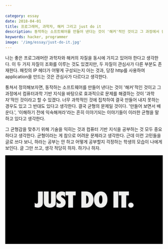 ```yaml
---

category: essay
date: 2018-04-01
title: 프로그래머, 과학자, 해커 그리고 just do it
description: 동작하는 소프트웨어를 만들어 낸다는 것이 '해커'적인 것이고 그 과정에서 컴퓨터과학 기반 지식을 바탕으로 효과적으로 문제를 해결하는 것이 '과학자'적인 것이라고 할 수 있겠다.
keywords: hacker, programmer
image: '/img/essay/just-do-it.jpg'
---
```


나는 좋은 프로그래머란 과학자와 해커의 자질을 동시에 가지고 있어야 한다고 생각한다. 이 두 가지 자질이 조화를 이루는 것도 있겠지만, 두 자질이 관심사가 다른 부분도 존재한다. 패킷의 IP 헤더가 어떻게 구성되는지 아는 것과, 당장 http를 사용하여 application을 만드는 것은 관심사가 다르다고 생각한다. 

퉁쳐서 정의해보자면, 동작하는 소프트웨어를 만들어 낸다는 것이 '해커'적인 것이고 그 과정에서 컴퓨터과학 기반 지식을 바탕으로 효과적으로 문제를 해결하는 것이 '과학자'적인 것이라고 할 수 있겠다. 너무 과학적인 것에 집착하여 결국 만들어 내지 못하는 경우도 있고 그 반대도 있다고 생각한다. 결국 균형의 문제일 것이다. '만들어 보면서 배운다.', '이해하기 전에 익숙해져라'라는 흔히 이야기되는 이야기들이 이러한 균형을 말하고 있다고 생각한다. 

그 균형감을 맞추기 위해 기술을 익히는 것과 컴퓨터 기반 지식을 공부하는 것 모두 중요하다고 생각한다. 균형이라는 게 참으로 어려운 문제라고 생각한다. 근데 이런 고민들을 글로 쓰다 보니, 하라는 공부는 안 하고 어떻게 공부할지 걱정하는 학생의 모습이 나에게 보인다. 글 그만 쓰고, 생각 적당히 하자. 하기나 하자.

<p align="center"><img src="/img/essay/just-do-it.jpg" alt="just-do-it"></p>